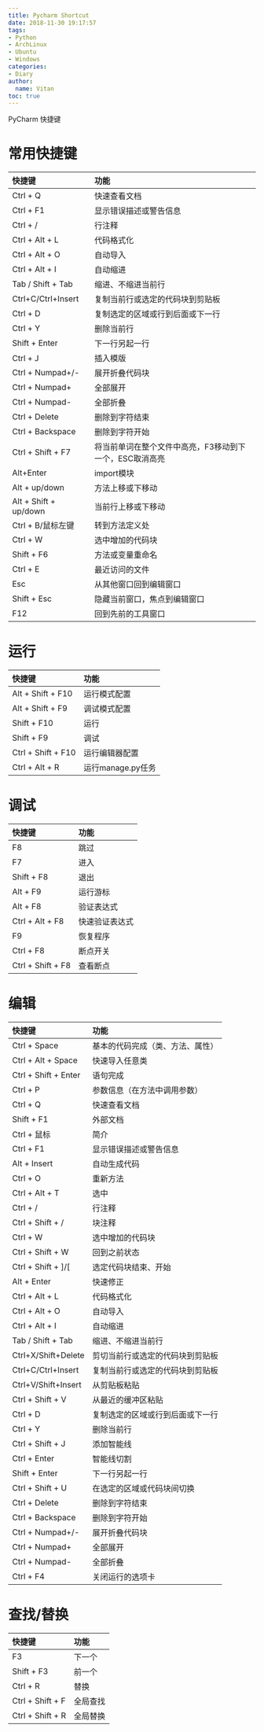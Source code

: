 ```yaml
---
title: Pycharm Shortcut
date: 2018-11-30 19:17:57
tags:
- Python
- ArchLinux
- Ubuntu
- Windows
categories:
- Diary
author:
  name: Vitan
toc: true
---
```

PyCharm 快捷键
<!--more-->
# 常用快捷键
| 快捷键	| 功能 |
|:---|:---|
|Ctrl + Q	|快速查看文档|
|Ctrl + F1	|显示错误描述或警告信息|
|Ctrl + /	|行注释|
|Ctrl + Alt + L	|代码格式化|
|Ctrl + Alt + O|	自动导入|
|Ctrl + Alt + I|	自动缩进|
|Tab / Shift + Tab	|缩进、不缩进当前行|
|Ctrl+C/Ctrl+Insert	|复制当前行或选定的代码块到剪贴板|
|Ctrl + D	|复制选定的区域或行到后面或下一行|
|Ctrl + Y	|删除当前行|
|Shift + Enter	|下一行另起一行|
|Ctrl +Ｊ	|插入模版|
|Ctrl + Numpad+/-	|展开折叠代码块|
|Ctrl + Numpad+	|全部展开|
|Ctrl + Numpad-	|全部折叠|
|Ctrl + Delete|	删除到字符结束|
|Ctrl + Backspace	|删除到字符开始|
|Ctrl + Shift + F7	|将当前单词在整个文件中高亮，F3移动到下一个，ESC取消高亮|
|Alt+Enter|import模块|
|Alt + up/down	|方法上移或下移动|
|Alt + Shift + up/down	|当前行上移或下移动|
|Ctrl + B/鼠标左键	|转到方法定义处|
|Ctrl + W	|选中增加的代码块|
|Shift + F6	|方法或变量重命名|
|Ctrl + E	|最近访问的文件
|Esc	|从其他窗口回到编辑窗口|
|Shift + Esc	|隐藏当前窗口，焦点到编辑窗口|
|F12	|回到先前的工具窗口|

# 运行
| 快捷键	| 功能 |
|:---|:---|
|Alt + Shift + F10	|运行模式配置|
|Alt + Shift + F9|	调试模式配置|
|Shift + F10	|运行|
|Shift + F9	|调试|
|Ctrl + Shift + F10|	运行编辑器配置|
|Ctrl + Alt + R	|运行manage.py任务

# 调试
| 快捷键	| 功能 |
|:---|:---|
|F8	|跳过|
|F7	|进入|
|Shift + F8|	退出|
|Alt + F9|	运行游标|
|Alt + F8|	验证表达式|
|Ctrl + Alt + F8|	快速验证表达式|
|F9|	恢复程序|
|Ctrl + F8|	断点开关|
|Ctrl + Shift + F8|	查看断点|

# 编辑
| 快捷键	| 功能 |
|:---|:---|
|Ctrl + Space	|基本的代码完成（类、方法、属性）|
|Ctrl + Alt + Space	|快速导入任意类|
|Ctrl + Shift + Enter	|语句完成|
|Ctrl + P	|参数信息（在方法中调用参数）|
|Ctrl + Q	|快速查看文档|
|Shift + F1	|外部文档|
|Ctrl + 鼠标	|简介|
|Ctrl + F1	|显示错误描述或警告信息|
|Alt + Insert	|自动生成代码|
|Ctrl + O	|重新方法|
|Ctrl + Alt + T	|选中|
|Ctrl + /	|行注释|
|Ctrl + Shift + /	|块注释|
|Ctrl + W	|选中增加的代码块||
|Ctrl + Shift + W	|回到之前状态|
|Ctrl + Shift + ]/[	|选定代码块结束、开始|
|Alt + Enter	|快速修正|
|Ctrl + Alt + L	|代码格式化|
|Ctrl + Alt + O	|自动导入|
|Ctrl + Alt + I	|自动缩进|
|Tab / Shift + Tab	|缩进、不缩进当前行|
|Ctrl+X/Shift+Delete |剪切当前行或选定的代码块到剪贴板|
|Ctrl+C/Ctrl+Insert	|复制当前行或选定的代码块到剪贴板|
|Ctrl+V/Shift+Insert|	从剪贴板粘贴|
|Ctrl + Shift + V	|从最近的缓冲区粘贴|
|Ctrl + D	|复制选定的区域或行到后面或下一行|
|Ctrl + Y	|删除当前行|
|Ctrl + Shift + J	|添加智能线|
|Ctrl + Enter	|智能线切割|
|Shift + Enter	|下一行另起一行|
|Ctrl + Shift + U	|在选定的区域或代码块间切换|
|Ctrl + Delete	|删除到字符结束|
|Ctrl + Backspace|	删除到字符开始|
|Ctrl + Numpad+/-|	展开折叠代码块|
|Ctrl + Numpad+	|全部展开|
|Ctrl + Numpad-|	全部折叠|
|Ctrl + F4	|关闭运行的选项卡|

# 查找/替换
|快捷键	| 功能 |
|:---|:---|
|F3 |	下一个 |
|Shift + F3 |	前一个 |
|Ctrl + R	 |替换 |
|Ctrl + Shift + F |	全局查找 |
|Ctrl + Shift + R	 |全局替换 |
